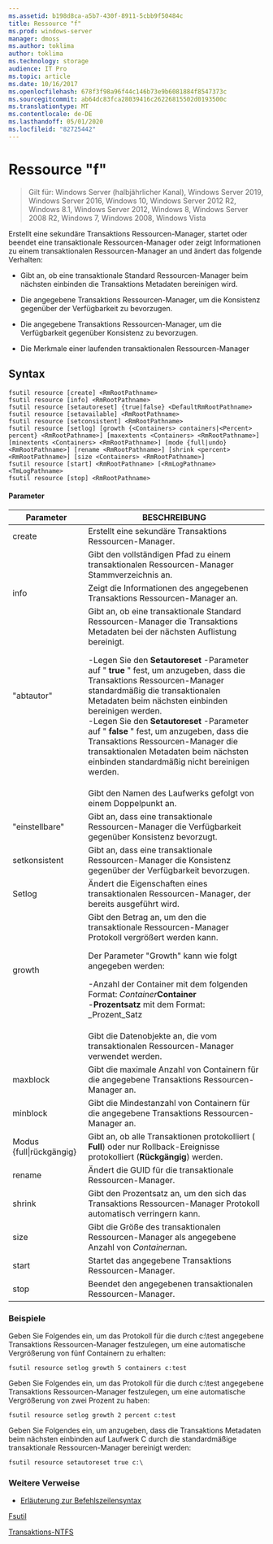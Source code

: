 ```yaml
---
ms.assetid: b198d8ca-a5b7-430f-8911-5cbb9f50484c
title: Ressource "f"
ms.prod: windows-server
manager: dmoss
ms.author: toklima
author: toklima
ms.technology: storage
audience: IT Pro
ms.topic: article
ms.date: 10/16/2017
ms.openlocfilehash: 678f3f98a96f44c146b73e9b6081884f8547373c
ms.sourcegitcommit: ab64dc83fca28039416c26226815502d0193500c
ms.translationtype: MT
ms.contentlocale: de-DE
ms.lasthandoff: 05/01/2020
ms.locfileid: "82725442"
---
```

# <a name="fsutil-resource"></a>Ressource "f"
> Gilt für: Windows Server (halbjährlicher Kanal), Windows Server 2019, Windows Server 2016, Windows 10, Windows Server 2012 R2, Windows 8.1, Windows Server 2012, Windows 8, Windows Server 2008 R2, Windows 7, Windows 2008, Windows Vista

Erstellt eine sekundäre Transaktions Ressourcen-Manager, startet oder beendet eine transaktionale Ressourcen-Manager oder zeigt Informationen zu einem transaktionalen Ressourcen-Manager an und ändert das folgende Verhalten:

-   Gibt an, ob eine transaktionale Standard Ressourcen-Manager beim nächsten einbinden die Transaktions Metadaten bereinigen wird.

-   Die angegebene Transaktions Ressourcen-Manager, um die Konsistenz gegenüber der Verfügbarkeit zu bevorzugen.

-   Die angegebene Transaktions Ressourcen-Manager, um die Verfügbarkeit gegenüber Konsistenz zu bevorzugen.

-   Die Merkmale einer laufenden transaktionalen Ressourcen-Manager

## <a name="syntax"></a>Syntax

```
fsutil resource [create] <RmRootPathname>
fsutil resource [info] <RmRootPathname>
fsutil resource [setautoreset] {true|false} <DefaultRmRootPathname>
fsutil resource [setavailable] <RmRootPathname>
fsutil resource [setconsistent] <RmRootPathname>
fsutil resource [setlog] [growth {<Containers> containers|<Percent> percent} <RmRootPathname>] [maxextents <Containers> <RmRootPathname>] [minextents <Containers> <RmRootPathname>] [mode {full|undo} <RmRootPathname>] [rename <RmRootPathname>] [shrink <percent> <RmRootPathname>] [size <Containers> <RmRootPathname>]
fsutil resource [start] <RmRootPathname> [<RmLogPathname> <TmLogPathname>
fsutil resource [stop] <RmRootPathname>
```

#### <a name="parameters"></a>Parameter

|        Parameter        |                                                                                                                                                                                                                                        BESCHREIBUNG                                                                                                                                                                                                                                         |
|-------------------------|--------------------------------------------------------------------------------------------------------------------------------------------------------------------------------------------------------------------------------------------------------------------------------------------------------------------------------------------------------------------------------------------------------------------------------------------------------------------------------------------|
|         create          |                                                                                                                                                                                                                    Erstellt eine sekundäre Transaktions Ressourcen-Manager.                                                                                                                                                                                                                     |
|    <RmRootPathname>     |                                                                                                                                                                                                        Gibt den vollständigen Pfad zu einem transaktionalen Ressourcen-Manager Stammverzeichnis an.                                                                                                                                                                                                         |
|          info           |                                                                                                                                                                                                            Zeigt die Informationen des angegebenen Transaktions Ressourcen-Manager an.                                                                                                                                                                                                            |
|      "abtautor"       | Gibt an, ob eine transaktionale Standard Ressourcen-Manager die Transaktions Metadaten bei der nächsten Auflistung bereinigt.<p>-Legen Sie den **Setautoreset** -Parameter auf " **true** " fest, um anzugeben, dass die Transaktions Ressourcen-Manager standardmäßig die transaktionalen Metadaten beim nächsten einbinden bereinigen werden.<br />-Legen Sie den **Setautoreset** -Parameter auf " **false** " fest, um anzugeben, dass die Transaktions Ressourcen-Manager die transaktionalen Metadaten beim nächsten einbinden standardmäßig nicht bereinigen werden. |
| <DefaultRmRootPathname> |                                                                                                                                                                                                                       Gibt den Namen des Laufwerks gefolgt von einem Doppelpunkt an.                                                                                                                                                                                                                        |
|      "einstellbare"       |                                                                                                                                                                                                 Gibt an, dass eine transaktionale Ressourcen-Manager die Verfügbarkeit gegenüber Konsistenz bevorzugt.                                                                                                                                                                                                 |
|      setkonsistent      |                                                                                                                                                                                                 Gibt an, dass eine transaktionale Ressourcen-Manager die Konsistenz gegenüber der Verfügbarkeit bevorzugen.                                                                                                                                                                                                 |
|         Setlog          |                                                                                                                                                                                                  Ändert die Eigenschaften eines transaktionalen Ressourcen-Manager, der bereits ausgeführt wird.                                                                                                                                                                                                  |
|         growth          |                                                                                                  Gibt den Betrag an, um den die transaktionale Ressourcen-Manager Protokoll vergrößert werden kann.<p>Der Parameter "Growth" kann wie folgt angegeben werden:<p>-Anzahl der Container mit dem folgenden Format: _Container_**Container**<br />-**Prozentsatz** mit dem Format: _Prozent_Satz                                                                                                   |
|      <containers>       |                                                                                                                                                                                                      Gibt die Datenobjekte an, die vom transaktionalen Ressourcen-Manager verwendet werden.                                                                                                                                                                                                       |
|        maxblock        |                                                                                                                                                                                                Gibt die maximale Anzahl von Containern für die angegebene Transaktions Ressourcen-Manager an.                                                                                                                                                                                                |
|        minblock        |                                                                                                                                                                                                Gibt die Mindestanzahl von Containern für die angegebene Transaktions Ressourcen-Manager an.                                                                                                                                                                                                |
|  Modus {full&#124;rückgängig}  |                                                                                                                                                                                        Gibt an, ob alle Transaktionen protokolliert ( **Full**) oder nur Rollback-Ereignisse protokolliert (**Rückgängig**) werden.                                                                                                                                                                                         |
|         rename          |                                                                                                                                                                                                                  Ändert die GUID für die transaktionale Ressourcen-Manager.                                                                                                                                                                                                                  |
|         shrink          |                                                                                                                                                                                              Gibt den Prozentsatz an, um den sich das Transaktions Ressourcen-Manager Protokoll automatisch verringern kann.                                                                                                                                                                                              |
|          size           |                                                                                                                                                                                              Gibt die Größe des transaktionalen Ressourcen-Manager als angegebene Anzahl von *Containern*an.                                                                                                                                                                                               |
|          start          |                                                                                                                                                                                                                    Startet das angegebene Transaktions Ressourcen-Manager.                                                                                                                                                                                                                    |
|          stop           |                                                                                                                                                                                                                    Beendet den angegebenen transaktionalen Ressourcen-Manager.                                                                                                                                                                                                                     |

### <a name="examples"></a><a name="BKMK_examples"></a>Beispiele
Geben Sie Folgendes ein, um das Protokoll für die durch c:\test angegebene Transaktions Ressourcen-Manager festzulegen, um eine automatische Vergrößerung von fünf Containern zu erhalten:

```
fsutil resource setlog growth 5 containers c:test
```

Geben Sie Folgendes ein, um das Protokoll für die durch c:\test angegebene Transaktions Ressourcen-Manager festzulegen, um eine automatische Vergrößerung von zwei Prozent zu haben:

```
fsutil resource setlog growth 2 percent c:test
```

Geben Sie Folgendes ein, um anzugeben, dass die Transaktions Metadaten beim nächsten einbinden auf Laufwerk C durch die standardmäßige transaktionale Ressourcen-Manager bereinigt werden:

```
fsutil resource setautoreset true c:\  
```

### <a name="additional-references"></a>Weitere Verweise
- [Erläuterung zur Befehlszeilensyntax](command-line-syntax-key.md)

[Fsutil](Fsutil.md)

[Transaktions-NTFS](https://go.microsoft.com/fwlink/?LinkID=165402)


